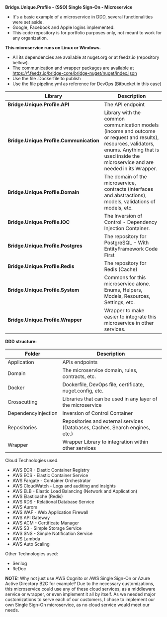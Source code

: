 **Bridge.Unique.Profile - (SSO) Single Sign-On - Microservice**
* It's a basic example of a microservice in DDD, several functionalities were set aside.
* Google, Facebook and Apple logins implemented.
* This code repository is for portfolio purposes only, not meant to work for any organization.

**This microservice runs on Linux or Windows.**
* All its dependencies are available at nuget.org or at feedz.io (repository bellow).
* The communication and wrapper packages are available at https://f.feedz.io/bridge-core/bridge-nuget/nuget/index.json
* Use the file .Dockerfile to publish
* Use the file pipeline.yml as reference for DevOps (Bitbucket in this case)

| Library                                | Description |
|----------------------------------------|-------------|
|**Bridge.Unique.Profile.API**           | The API endpoint |
|**Bridge.Unique.Profile.Communication** | Library with the common communication models (income and outcome or request and results), resources, validators, enums. Anything that is used inside the microservice and are needed in its Wrapper. |
|**Bridge.Unique.Profile.Domain**        | The domain of the microservice, contracts (interfaces and abstractions), models, validations of models, etc. |
|**Bridge.Unique.Profile.IOC**           | The Inversion of Control - Dependency Injection Container. |
|**Bridge.Unique.Profile.Postgres**      | The repository for PostgreSQL - With EntityFramework Code First |
|**Bridge.Unique.Profile.Redis**         | The repository for Redis (Cache) |
|**Bridge.Unique.Profile.System**        | Commons for this microservice alone. Enums, Helpers, Models, Resources, Settings, etc. |
|**Bridge.Unique.Profile.Wrapper**       | Wrapper to make easier to integrate this microservice in other services. |

**DDD structure:**

| Folder | Description |
|--------|-------------|
| Application | APIs endpoints |
| Domain | The microservice domain, rules, contracts, etc. |
| Docker | Dockerfile, DevOps file, certificate, nuget.config, etc. |
| Crosscutting | Libraries that can be used in any layer of the microservice |
| DependencyInjection | Inversion of Control Container |
| Repositories | Repositories and external services (Databases, Caches, Search engines, etc.) |
| Wrapper | Wrapper Library to integration within other services |

Cloud Technologies used:
* AWS ECR - Elastic Container Registry
* AWS ECS - Elastic Container Service
* AWS Fargate - Container Orchestrator
* AWS CloudWatch - Logs and auditing and insights
* AWS ELB - Elastic Load Balancing (Network and Application)
* AWS Elasticache (Redis)
* AWS RDS - Relational Database Service
* AWS Aurora
* AWS WAF - Web Application Firewall
* AWS API Gateway
* AWS ACM - Certificate Manager
* AWS S3 - Simple Storage Service
* AWS SNS - Simple Notification Service
* AWS Lambda
* AWS Auto Scaling

Other Technologies used:
* Serilog
* ReDoc

**NOTE:** Why not just use AWS Cognito or AWS Single Sign-On or Azure Active Directory B2C for example?
Due to the necessary customizations, this microservice could use any of these cloud services, as a middleware service or wrapper, or even implement it all by itself. As we needed major customizations to serve each of our customers, I chose to implement our own Single Sign-On microservice, as no cloud service would meet our needs.
